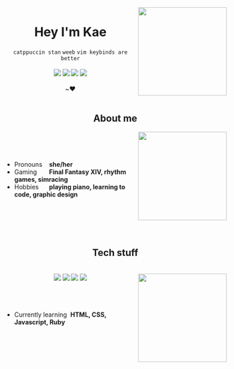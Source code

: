 <img src="https://github.com/kaedeluxe/kaedeluxe/assets/139962400/3c780944-c1ae-4941-9726-b7033faf3543" width=200 align="right"/>
<h1 align="center">Hey I'm Kae</h1> 


<div align="center">
<code>catppuccin stan</code> <code>weeb</code> <code>vim keybinds are better</code>
</div>
<br/>

<div align="center">
<a href="https://steamcommunity.com/id/KaeDeluxe/" target="_blank"><img src="https://img.shields.io/badge/Steam-000000?style=for-the-badge&logo=steam&logoColor=white"/></a> <img src="https://img.shields.io/badge/NeoVim-%2357A143.svg?&style=for-the-badge&logo=neovim&logoColor=white"/> <img src="https://img.shields.io/badge/Arch_Linux-1793D1?style=for-the-badge&logo=arch-linux&logoColor=white"/> <a href="https://music.apple.com/profile/kaedeluxe" target="_blank"><img src="https://img.shields.io/badge/apple%20music-F34E68?style=for-the-badge&logo=apple%20music&logoColor=white"/></a>
<br/>
<br/>
~❤️
<br/>
<br/>
</div>
<h2 align="center">About me</h2>
<img align="right" width=200 src="https://github.com/kaedeluxe/kaedeluxe/assets/139962400/14af993a-2e57-4853-95c1-cec45dfdd1d1"/>
<br/>
<br/>
<br/>

- Pronouns&nbsp;&nbsp;&nbsp;&nbsp;**she/her**
- Gaming&nbsp;&nbsp;&nbsp;&nbsp;&nbsp;&nbsp;&nbsp;**Final Fantasy XIV, rhythm games, simracing**
- Hobbies&nbsp;&nbsp;&nbsp;&nbsp;&nbsp;&nbsp;**playing piano, learning to code, graphic design**

<br/>
<br/>
<br/>
<br/>


<h2 align="center">Tech stuff</h2>
<br/>
<img src="https://github.com/kaedeluxe/kaedeluxe/assets/139962400/d90f161b-abf1-46e9-9167-0e67e6e62c84" width=200 align="right"/>
<div align="center">
<img src="https://img.shields.io/badge/html5-%23E34F26.svg?style=for-the-badge&logo=html5&logoColor=white"/> <img src="https://img.shields.io/badge/css3-%231572B6.svg?style=for-the-badge&logo=css3&logoColor=white"/> <img src="https://img.shields.io/badge/javascript-%23323330.svg?style=for-the-badge&logo=javascript&logoColor=%23F7DF1E"/> <img src="https://img.shields.io/badge/ruby-%23CC342D.svg?style=for-the-badge&logo=ruby&logoColor=white"/>
</div>
<br/>
<br/>
<br/>

- Currently learning&nbsp;&nbsp;**HTML, CSS, Javascript, Ruby**

<br/>


